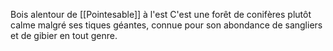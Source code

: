 Bois alentour de [[Pointesable]] à l'est
C'est une forêt de conifères plutôt calme malgré ses tiques géantes, connue pour son abondance de sangliers et de gibier en tout genre.
